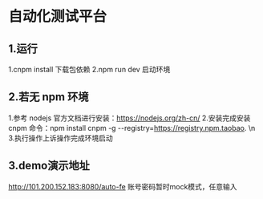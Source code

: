 # 自动化测试平台

## 1.运行

1.cnpm install 下载包依赖
2.npm run dev 启动环境

## 2.若无 npm 环境

1.参考 nodejs 官方文档进行安装：https://nodejs.org/zh-cn/ 
2.安装完成安装 cnpm 命令：npm install cnpm -g --registry=https://registry.npm.taobao. \n 
3.执行操作上诉操作完成环境启动

## 3.demo演示地址
http://101.200.152.183:8080/auto-fe
账号密码暂时mock模式，任意输入
